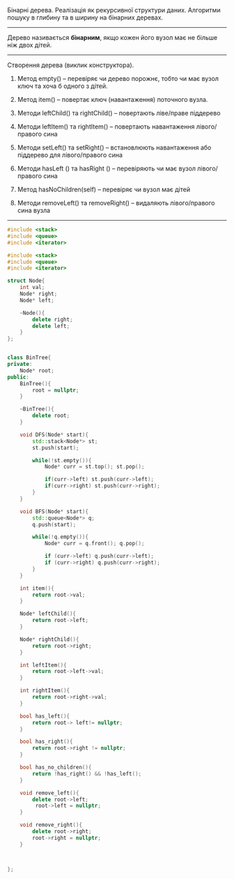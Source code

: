 
Бінарні дерева. Реалізація як рекурсивної структури даних. Алгоритми пошуку в глибину та в ширину на бінарних деревах.

---
Дерево називається __бінарним__, якщо кожен
його вузол має не більше ніж двох дітей.

---
Створення дерева (виклик конструктора).

1) Метод empty() – перевіряє чи дерево порожнє, тобто чи має вузол ключ та хоча б одного з дітей.

2) Метод item() – повертає ключ (навантаження) поточного вузла.

3) Методи leftChild() та rightChild() – повертають ліве/праве піддерево

4) Методи leftItem() та rightItem() – повертають навантаження лівого/правого сина

5) Методи setLeft() та setRight() – встановлюють навантаження або піддерево для
лівого/правого сина

6) Методи hasLeft () та hasRight () – перевіряють чи має вузол лівого/правого сина

7) Метод hasNoChildren(self) – перевіряє чи вузол має дітей

8) Методи removeLeft() та removeRight() – видаляють лівого/правого сина вузла

---





```c++
#include <stack>
#include <queue>
#include <iterator>

#include <stack>
#include <queue>
#include <iterator>

struct Node{
    int val;
    Node* right;
    Node* left;

    ~Node(){
        delete right;
        delete left;
    }
};


class BinTree{
private:
    Node* root;
public:
    BinTree(){
        root = nullptr;
    }

    ~BinTree(){
        delete root;
    }

    void DFS(Node* start){
        std::stack<Node*> st;
        st.push(start);

        while(!st.empty()){
            Node* curr = st.top(); st.pop();

            if(curr->left) st.push(curr->left);
            if(curr->right) st.push(curr->right);
        }
    }

    void BFS(Node* start){
        std::queue<Node*> q;
        q.push(start);

        while(!q.empty()){
            Node* curr = q.front(); q.pop();

            if (curr->left) q.push(curr->left);
            if (curr->right) q.push(curr->right);
        }
    }

    int item(){
        return root->val;
    }

    Node* leftChild(){
        return root->left;
    }

    Node* rightChild(){
        return root->right;
    }

    int leftItem(){
        return root->left->val;
    }

    int rightItem(){
        return root->right->val;
    }

    bool has_left(){
        return root-> left!= nullptr;
    }

    bool has_right(){
        return root->right != nullptr;
    }

    bool has_no_children(){
        return !has_right() && !has_left();
    }

    void remove_left(){
        delete root->left;
         root->left = nullptr;
    }

    void remove_right(){
        delete root->right;
        root->right = nullptr;
    }



};


```